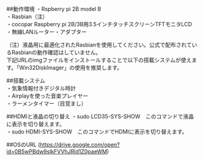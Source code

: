 ##動作環境
・Rspberry pi 2B model B  
・Rasbian（注）  
・cocopar Raspberry pi 2B/3B用3.5インチタッチスクリーンTFTモニタLCD  
・無線LANルーター・アダプター  

（注）液晶用に最適化されたRasbianを使用してください。公式で配布されているRasbianの動作確認はしていません。  
下記URLのimgファイルをインストールすることで以下の搭載システムが使えます。「Win32DiskImager」の使用を推奨します。	

##搭載システム	
・気象情報付きデジタル時計		
・Airplayを使った音楽プレイヤー		
・ラーメンタイマー（目覚まし）		

##HDMIと液晶の切り替え
・sudo LCD35-SYS-SHOW　このコマンドで液晶に表示を切り替えます。  
・sudo HDMI-SYS-SHOW　このコマンドでHDMIに表示を切り替えます。

##OSのURL
(https://drive.google.com/open?id=0B5wPBdw9slkFVVhJRld1Z0paeWM)
